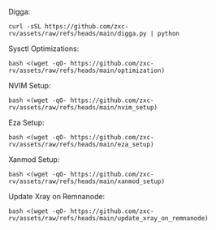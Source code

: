 Digga:

```
curl -sSL https://github.com/zxc-rv/assets/raw/refs/heads/main/digga.py | python
```
Sysctl Optimizations:

```
bash <(wget -qO- https://github.com/zxc-rv/assets/raw/refs/heads/main/optimization)
```

NVIM Setup:

```
bash <(wget -qO- https://github.com/zxc-rv/assets/raw/refs/heads/main/nvim_setup)
```

Eza Setup:

```
bash <(wget -qO- https://github.com/zxc-rv/assets/raw/refs/heads/main/eza_setup)
```

Xanmod Setup:

```
bash <(wget -qO- https://github.com/zxc-rv/assets/raw/refs/heads/main/xanmod_setup)
```

Update Xray on Remnanode:

```
bash <(wget -qO- https://github.com/zxc-rv/assets/raw/refs/heads/main/update_xray_on_remnanode)
```
